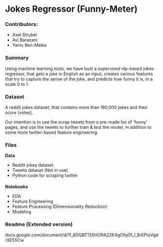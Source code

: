 # Jokes Regressor (Funny-Meter)

### Contributors:

- Axel Strubel
- Avi Barazani
- Yaniv Ben-Malka

### Summary

Using machine learning tools, we have built a supervised nlp-based jokes regressor, that gets a joke in English as an input, creates various features that try to capture the sense of the joke, and predicts how funny it is, in a scale 0 to 1.

### Dataset

A reddit jokes dataset, that contains more than 180,000 jokes and their score (votes). 

Our intention is to use the scrap tweets from a pre-made list of 'funny' pages, and use the tweets to further train & test the model, in addition to some more twitter-based feature engineering.

### Files

**Data** 
  - Reddit jokes dataset
  - Tweets dataset (Not in use)
  - Python code for scraping twitter
####
**Notebooks** 
  - EDA
  - Feature Engineering
  - Feature Processing (Dimensionality Reduction)
  - Modeling

 
### Readme (Extended version)

docs.google.com/document/d/1f_8DQBT13SHORA22K4gOfqOf_l_9iXPtuVgdrXE55Cw
